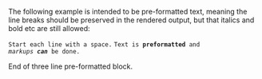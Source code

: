 The following example is intended to be pre-formatted text, meaning the line breaks should be preserved in the rendered output, but that italics and bold etc are still allowed:

`Start each line with a space.`
`Text is `**`preformatted`**` and`
*`markups`*` `***`can`***` be done.`

End of three line pre-formatted block.

